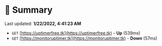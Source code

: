 # 📖 Summary
Last updated: **1/22/2022, 4:41:23 AM**

- `GET` [https://uptimerfree.tk](https://uptimerfree.tk) - **Up** (539ms)
- `GET` [https://monitoruptimer.tk](https://monitoruptimer.tk) - **Down** (57ms)
